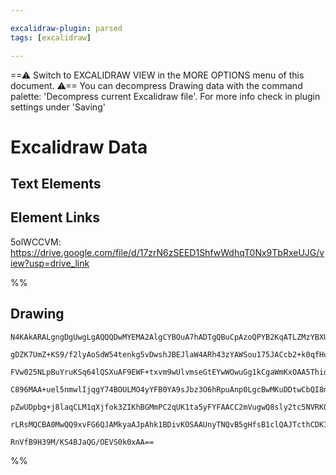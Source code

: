 ```yaml
---

excalidraw-plugin: parsed
tags: [excalidraw]

---
```

==⚠  Switch to EXCALIDRAW VIEW in the MORE OPTIONS menu of this document. ⚠== You can decompress Drawing data with the command palette: 'Decompress current Excalidraw file'. For more info check in plugin settings under 'Saving'



# Excalidraw Data

## Text Elements
## Element Links
5olWCCVM: https://drive.google.com/file/d/17zrN6zSEED1ShfwWdhqT0Nx9TbRxeUJG/view?usp=drive_link

%%
## Drawing
```compressed-json
N4KAkARALgngDgUwgLgAQQQDwMYEMA2AlgCYBOuA7hADTgQBuCpAzoQPYB2KqATLZMzYBXUtiRoIACyhQ4zZAHoFAc0JRJQgEYA6bGwC2CgF7N6hbEcK4OCtptbErHALRY8RMpWdx8Q1TdIEfARcZgRmBShcZQUebQAObQBmGjoghH0EDihmbgBtcDBQMBKIEm4IAFY2fAB1AGF6gDUAWVSSyFhECozNBGJiXE1g9tLMbmcAdgAGSe0eSv5SmAnJ

gDZK7UmZ+KS9/f2lyAoSdW54tenkg5vDwshJBEJlaW4ARh43zYAWSou175JACcb2+k0qfHuEGsyhGaGmRwgzCgpDYAGsEPUamxSBUAMRvBCEwmjSCaXDYNHKVFCDjELH4HEVFHWZhwXCBbKkiAAM0I+HwAGVYHD0IIPNzkaiMbVTpJuJCOkiUeiEMKYKKkTVyoiaS8OOFcmg3oi2OzsGoVsbpgiodThHAAJLEI2oPIAXURPPImWd3A4QgFiMIdKw

FVw025NLpBuYruKSq64lQSXuAF9EWF+txvm9wUlvmseGtEYwWOwuGg1kCgaWmKxOAA5Thid6F+IfIHgk1QwjMAAi6Sg2bQPIIYURmmEdIAosFMtlXR7EUI4INh8R3pNvtNvkD4pVpjweHvEUQOGiKtJZPIlGRCIxtMo2GxYQhdAYFHzggpiAo80YpCNmsRiCjOM79m8gqSDyFC1MQkgAI4ACrTI2mBAshmgAEqYAgACqABSADiChmAgFAAPxCGyA

C896MAA+uel5nmwlIjqgY74BOULMO4yYFB0YA9sJbz3O6hRpuAnp0LgcBwMKuDDtwCbQI8mQVEQLxQKMDCEBRABCFJUtG9LYriEh4jyNm2Xp2AiJyUCOsO+jCtKmIWfixJEkgSwQA5pBOS5GTGZS9q0uZjKWegLIcGyHJZLp/mBcFrkAGL8kKIrJlqEopY5SUhW5KoynKCoFUFRWue5qrqpq4o6oUAWFdkxXYcI+qGu8lVpRkADy5qWu8Nq9dVGT

pZwUDpbg+j8laqCLM1qXjfok3ZIKhBGMmPC2qUK1ta5yFYFAACC2mVugwQ8sly2tc5NVRKQZ1BWwFCPLgm5oAGQZ3VVh0ZDOdKna970hF96AcqiVBjQD+gg9DyHwLlZl6fxqICgAGtw2xzBsay7GsBY7kCSQls16M1PgACa5w2to0xApURMQp8J67v5RgvvoqlQvQBBCMmVxMwC0ypiUGZ/X1+gdZFsauhAqP+dSJCbdtCp7ZAKvEMKCBwNwS2lN

rLRsMQCBA0MwQQ9xvFG6QJAMkyaAJpAhk1BDivKOSAAUnyTNQvB5gHfsB1clQAJTcthCDKIGHIVKQXu4L7SQIrwqfBxnqBh5HUmw1AtUYoNUAVq6P34P53qzQg0ehvbHDKLzSpZJbnEooLiLYEQ+toO3CCIhw1fcH3ppCFA57Jn3efNXYABWCDYDkgqD3AJtmxbwycTb/fNRSJeMMhL74E3pRJhUYTBIvFbcg5yIGEj3TfYGFdQoyHHW+OO9Kvgo

RnVfB9H39M/KS4BJaQG/OEVS0k0xAA==
```
%%